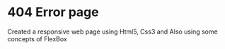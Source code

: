 # 404 Error page

Created a responsive web page using Html5, Css3 and Also using some concepts of FlexBox